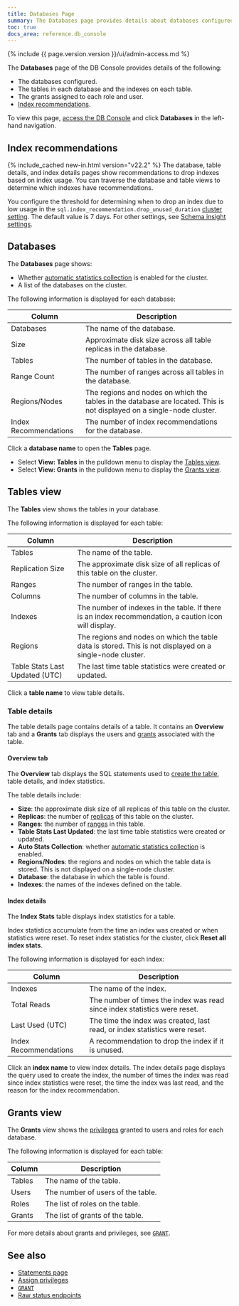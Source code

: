 ```yaml
---
title: Databases Page
summary: The Databases page provides details about databases configured, the tables in each database, and the grants assigned to each user.
toc: true
docs_area: reference.db_console
---
```


{% include {{ page.version.version }}/ui/admin-access.md %}

The **Databases** page of the DB Console provides details of the following:

- The databases configured.
- The tables in each database and the indexes on each table.
- The grants assigned to each role and user.
- [Index recommendations](#index-recommendations).

To view this page, [access the DB Console](ui-overview.html#db-console-access) and click **Databases** in the left-hand navigation.

## Index recommendations

{% include_cached new-in.html version="v22.2" %} The database, table details, and index details pages show recommendations to drop indexes based on index usage. You can traverse the database and table views to determine which indexes have recommendations.

You configure the threshold for determining when to drop an index due to low usage in the `sql.index_recommendation.drop_unused_duration` [cluster setting](cluster-settings.html). The default value is 7 days.
For other settings, see [Schema insight settings](ui-insights-page.html#schema-insight-settings).

## Databases

The **Databases** page shows:

- Whether [automatic statistics collection](cost-based-optimizer.html#table-statistics) is enabled for the cluster.
- A list of the databases on the cluster.

The following information is displayed for each database:

| Column                | Description                                                                                                             |
|-----------------------|-------------------------------------------------------------------------------------------------------------------------|
| Databases             | The name of the database.                                                                                               |
| Size                  | Approximate disk size across all table replicas in the database.                                                        |
| Tables                | The number of tables in the database.                                                                                   |
| Range Count           | The number of ranges across all tables in the database.                                                                 |
| Regions/Nodes         | The regions and nodes on which the tables in the database are located. This is not displayed on a single-node cluster.  |
| Index Recommendations | The number of index recommendations for the database.                                                                   |

Click a **database name** to open the **Tables** page.

-  Select **View: Tables** in the pulldown menu to display the [Tables view](#tables-view).
-  Select **View: Grants** in the pulldown menu to display the [Grants view](#grants-view).

## Tables view

The **Tables** view shows the tables in your database.

The following information is displayed for each table:

| Column                         | Description                                                                                                      |
|--------------------------------|------------------------------------------------------------------------------------------------------------------|
| Tables                         | The name of the table.                                                                                           |
| Replication Size               | The approximate disk size of all replicas of this table on the cluster.                                          |
| Ranges                         | The number of ranges in the table.                                                                               |
| Columns                        | The number of columns in the table.                                                                              |
| Indexes                        | The number of indexes in the table. If there is an index recommendation, a caution icon will display.            |
| Regions                        | The regions and nodes on which the table data is stored. This is not displayed on a single-node cluster.         |
| Table Stats Last Updated (UTC) | The last time table statistics were created or updated.                                                          |

Click a **table name** to view table details.

### Table details

The table details page contains details of a table. It contains an **Overview** tab and a **Grants** tab displays the users and [grants](grant.html) associated with the table.

#### Overview tab

The **Overview** tab displays the SQL statements used to [create the table](create-table.html), table details, and index statistics.

The table details include:

- **Size**: the approximate disk size of all replicas of this table on the cluster.
- **Replicas**: the number of [replicas](architecture/replication-layer.html) of this table on the cluster.
- **Ranges**: the number of [ranges](architecture/glossary.html#architecture-range) in this table.
- **Table Stats Last Updated**: the last time table statistics were created or updated.
- **Auto Stats Collection**: whether [automatic statistics collection](cost-based-optimizer.html#table-statistics) is enabled.
- **Regions/Nodes**: the regions and nodes on which the table data is stored. This is not displayed on a single-node cluster.
- **Database**: the database in which the table is found.
- **Indexes**: the names of the indexes defined on the table.

#### Index details

The **Index Stats** table displays index statistics for a table.

Index statistics accumulate from the time an index was created or when statistics were reset. To reset index statistics for the cluster, click **Reset all index stats**.

The following information is displayed for each index:

| Column                | Description                                                                |
|-----------------------|----------------------------------------------------------------------------|
| Indexes               | The name of the index.                                                     |
| Total Reads           | The number of times the index was read since index statistics were reset.  |
| Last Used (UTC)       | The time the index was created, last read, or index statistics were reset. |
| Index Recommendations | A recommendation to drop the index if it is unused.                        |

Click an **index name** to view index details. The index details page displays the query used to create the index, the number of times the index was read since index statistics were reset, the time the index was last read, and the reason for the index recommendation.

## Grants view

The **Grants** view shows the [privileges](security-reference/authorization.html#managing-privileges) granted to users and roles for each database.

The following information is displayed for each table:

| Column     | Description                       |
|------------|-----------------------------------|
| Tables     | The name of the table.            |
| Users      | The number of users of the table. |
| Roles      | The list of roles on the table.   |
| Grants     | The list of grants of the table.  |

For more details about grants and privileges, see [`GRANT`](grant.html).


## See also

- [Statements page](ui-statements-page.html)
- [Assign privileges](security-reference/authorization.html#managing-privileges)
- [`GRANT`](grant.html)
- [Raw status endpoints](monitoring-and-alerting.html#raw-status-endpoints)
